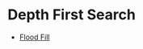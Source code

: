 # Depth First Search

- [Flood Fill](https://github.com/369geofreeman/machine-learning-algorithms-and-data-structures/tree/main/Data-Structures/searching/depth-first-search)
